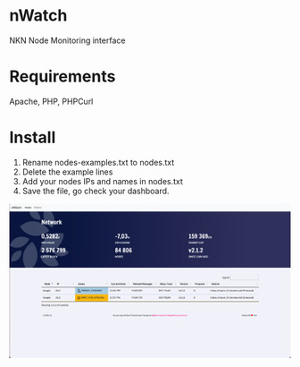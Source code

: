 # nWatch
NKN Node Monitoring interface

# Requirements 
Apache, PHP, PHPCurl 

# Install 
1. Rename nodes-examples.txt to nodes.txt
2. Delete the example lines
3. Add your nodes IPs and names in nodes.txt
4. Save the file, go check your dashboard.


![Screenshot](screenshot.png)
